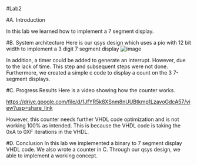 #Lab2

#A. Introduction

In this lab we learned how to implement a 7 segment display.

#B. System architecture
Here is our qsys design which uses a pio with 12 bit width to implement a 3 digit 7 segment display 
![image](https://user-images.githubusercontent.com/114091388/213644590-17aef844-bef2-426c-b370-ecb0e177d899.png)

In addition, a timer could be added to generate an interrupt. However, due to the lack of time. This step and subsequent steps were not done.
Furthermore, we created a simple c code to display a count on the 3 7-segment displays.

#C. Progress Results
Here is a video showing how the counter works.

https://drive.google.com/file/d/1JfYR5k8XSnm8nUUBtkmp1LzavoGdcA57/view?usp=share_link

However, this counter needs further VHDL code optimization and is not working 100% as intended. This is because the VHDL code is taking the 0xA to 0XF iterations in the VHDL.

#D. Conclusion
In this lab we implemented a binary to 7 segment display VHDL code. We also wrote a counter in C. Through our qsys design, we able to implement a working concept. 
